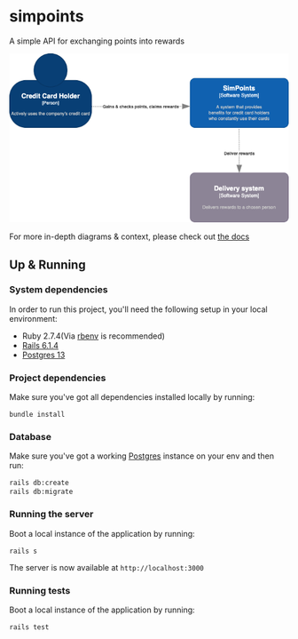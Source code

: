 # simpoints

A simple API for exchanging points into rewards

![SimPoints-C1 drawio](docs/img/SimPoints-C1.drawio.png)

For more in-depth diagrams & context, please check out [the docs](docs/README.md)

## Up & Running

### System dependencies

In order to run this project, you'll need the following setup in your local environment:

- Ruby 2.7.4(Via [rbenv](https://github.com/rbenv/rbenv#installation) is recommended)
- [Rails 6.1.4](https://guides.rubyonrails.org/v6.0/getting_started.html#creating-a-new-rails-project-installing-rails)
- [Postgres 13](https://www.postgresql.org/download/)

### Project dependencies

Make sure you've got all dependencies installed locally by running:

```shell script
bundle install
```

### Database

Make sure you've got a working [Postgres](https://www.postgresql.org/) instance on your env and then run:

```shell script
rails db:create
rails db:migrate
```

### Running the server

Boot a local instance of the application by running:

```shell script
rails s
```

The server is now available at `http://localhost:3000`

### Running tests

Boot a local instance of the application by running:

```shell script
rails test
```
